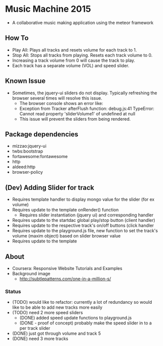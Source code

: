 # Music Machine 2015

* A collaborative music making application using the meteor framework

## How To
* Play All: Plays all tracks and resets volume for each track to 1.
* Stop All: Stops all tracks from playing. Resets each track volume to 0.
* Increasing a track volume from 0 will cause the track to play.
* Each track has a separate volume (VOL) and speed slider.

## Known Issue

* Sometimes, the jquery-ui sliders do not display. Typically refreshing the browser several times will resolve this issue.
  * The browser console shows an error like:
  * Exception from Tracker afterFlush function: debug.js:41 TypeError: Cannot read property 'sliderVolume1' of undefined at null
  * This issue will prevent the sliders from being rendered. 

## Package dependencies
* mizzao:jquery-ui
* twbs:bootstrap
* fortawesome:fontawesome
* http
* aldeed:http
* browser-policy

## (Dev) Adding Slider for track
* Requires template handler to display mongo value for the slider (for ex volume)
* Requires update to the template onRender() function
  * Requires slider instantiation (jquery ui) and corresponding handler
* Requires update to the startdac global play/stop button (client handler)
* Requires update to the respective track's on/off buttons (click handler
* Requires update to the playground.js file, new function to set the track's volume (maxim object) based on slider browser value
* Requires update to the template

## About
* Coursera: Responsive Website Tutorials and Examples
* Background image
  * http://subtlepatterns.com/one-in-a-million-s/

### Status
* (TODO) would like to refactor: currently a lot of redundancy so would like to be able to add new tracks more easily
* (TODO) need 2 more speed sliders
  * (DONE) added speed update functions to playground.js
  * (DONE - proof of concept) probably make the speed slider in to a per track slider
* (DONE) just got through volume and track 5
* (DONE) need 3 more tracks